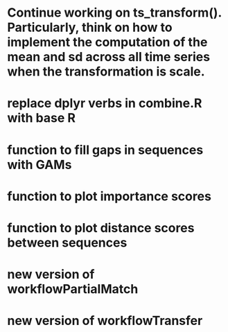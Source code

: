 # Continue working on ts_transform(). Particularly, think on how to implement the computation of the mean and sd across all time series when the transformation is scale.

# replace dplyr verbs in combine.R with base R

# function to fill gaps in sequences with GAMs

# function to plot importance scores

# function to plot distance scores between sequences

# new version of workflowPartialMatch

# new version of workflowTransfer

